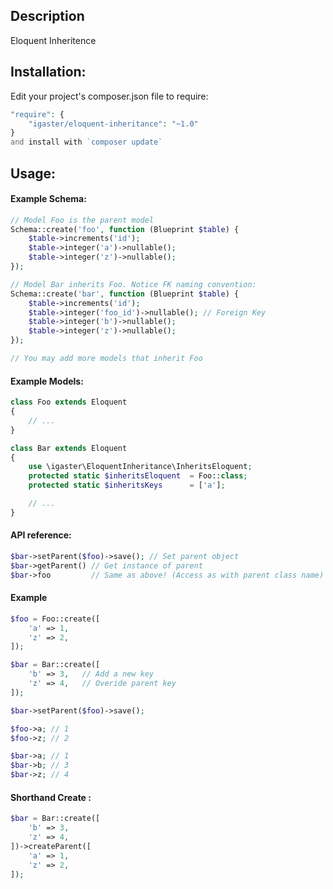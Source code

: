 ## Description
Eloquent Inheritence

## Installation:

Edit your project's composer.json file to require:

```php
"require": {
    "igaster/eloquent-inheritance": "~1.0"
}
and install with `composer update`
```

## Usage:

#### Example Schema:

```php
// Model Foo is the parent model
Schema::create('foo', function (Blueprint $table) {
    $table->increments('id');
    $table->integer('a')->nullable();
    $table->integer('z')->nullable();
});

// Model Bar inherits Foo. Notice FK naming convention:
Schema::create('bar', function (Blueprint $table) {
    $table->increments('id');
    $table->integer('foo_id')->nullable(); // Foreign Key 
    $table->integer('b')->nullable();
    $table->integer('z')->nullable();
});

// You may add more models that inherit Foo
```

#### Example Models:

```php
class Foo extends Eloquent
{
	// ...
}

class Bar extends Eloquent
{
	use \igaster\EloquentInheritance\InheritsEloquent;
	protected static $inheritsEloquent 	= Foo::class;
	protected static $inheritsKeys 		= ['a'];

	// ...
}
```

#### API reference:

```php
$bar->setParent($foo)->save(); // Set parent object
$bar->getParent() // Get instance of parent
$bar->foo 		  // Same as above! (Access as with parent class name)
```

####  Example

```php
$foo = Foo::create([
    'a' => 1,
    'z' => 2,
]);

$bar = Bar::create([
    'b' => 3,	// Add a new key
    'z' => 4,	// Overide parent key
]);

$bar->setParent($foo)->save();

$foo->a; // 1
$foo->z; // 2

$bar->a; // 1
$bar->b; // 3
$bar->z; // 4

```

#### Shorthand Create :

```php
$bar = Bar::create([
    'b' => 3,
    'z' => 4,
])->createParent([
    'a' => 1,
    'z' => 2,
]);
```